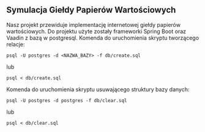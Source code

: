 ## Symulacja Giełdy Papierów Wartościowych

Nasz projekt przewiduje implementację internetowej giełdy papierów wartościowych.
Do projektu użyte zostały frameworki Spring Boot oraz Vaadin z bazą w postgresql.
Komenda do uruchomienia skryptu tworzącego relacje:

    psql -U postgres -d <NAZWA_BAZY> -f db/create.sql

lub

    psql < db/create.sql

Komenda do uruchomienia skryptu usuwającego struktury bazy danych:

    psql -U postgres -d postgres -f db/clear.sql

lub

    psql < db/clear.sql
